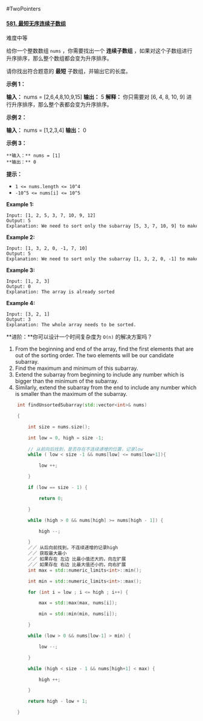 #TwoPointers 
#### [581. 最短无序连续子数组](https://leetcode.cn/problems/shortest-unsorted-continuous-subarray/)

难度中等

给你一个整数数组 `nums` ，你需要找出一个 **连续子数组** ，如果对这个子数组进行升序排序，那么整个数组都会变为升序排序。

请你找出符合题意的 **最短** 子数组，并输出它的长度。

**示例 1：**

**输入：** nums = [2,6,4,8,10,9,15]
**输出：** 5
**解释：** 你只需要对 [6, 4, 8, 10, 9] 进行升序排序，那么整个表都会变为升序排序。

**示例 2：**

**输入：** nums = [1,2,3,4]
**输出：** 0

**示例 3：**
```
**输入：** nums = [1]
**输出：** 0
```

**提示：**

-   `1 <= nums.length <= 10^4`
-   `-10^5 <= nums[i] <= 10^5`

**Example 1:**

```
Input: [1, 2, 5, 3, 7, 10, 9, 12]
Output: 5
Explanation: We need to sort only the subarray [5, 3, 7, 10, 9] to make the whole array sorted
```

**Example 2:**

```
Input: [1, 3, 2, 0, -1, 7, 10]
Output: 5
Explanation: We need to sort only the subarray [1, 3, 2, 0, -1] to make the whole array sorted
```

**Example 3:**

```
Input: [1, 2, 3]
Output: 0
Explanation: The array is already sorted
```

**Example 4:**

```
Input: [3, 2, 1]
Output: 3
Explanation: The whole array needs to be sorted.
```
**进阶：**你可以设计一个时间复杂度为 `O(n)` 的解决方案吗？
1.  From the beginning and end of the array, find the first elements that are out of the sorting order. The two elements will be our candidate subarray.
2.  Find the maximum and minimum of this subarray.
3.  Extend the subarray from beginning to include any number which is bigger than the minimum of the subarray.
4.  Similarly, extend the subarray from the end to include any number which is smaller than the maximum of the subarray.

```cpp
    int findUnsortedSubarray(std::vector<int>& nums)

    {    

        int size = nums.size();

        int low = 0, high = size -1;
        
        // 从前向后找到，是否存在不连续递增的位置，记录low
        while ( low < size -1 && nums[low] <= nums[low+1]){

            low ++;

        }

        if (low == size - 1) {

            return 0;

        }

        while (high > 0 && nums[high] >= nums[high - 1]) {

            high --;

        }
        ／／ 从后向前找到，不连续递增的记录high
        ／／ 获取最大最小
        ／／ 如果存在 左边 比最小值还大的，向左扩展
        ／／ 如果存在 右边 比最大值还小的，向右扩展
        int max = std::numeric_limits<int>::min();

        int min = std::numeric_limits<int>::max();

        for (int i = low ; i <= high ; i++) {

            max = std::max(max, nums[i]);

            min = std::min(min, nums[i]);

        }

        while (low > 0 && nums[low-1] > min) {

            low --;

        }

        while (high < size - 1 && nums[high+1] < max) {

            high ++;

        }

        return high - low + 1;

    }
```